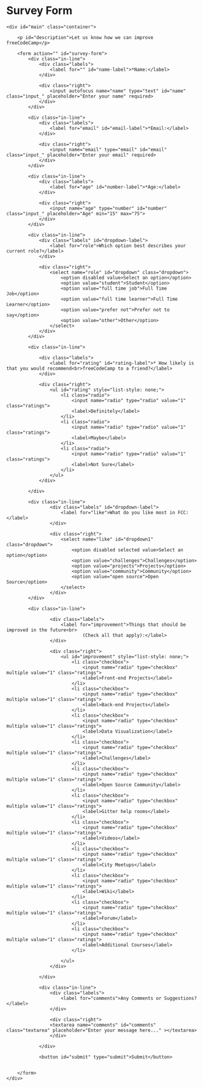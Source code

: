 <html lang="en">
<head>
    <meta charset="UTF-8">
    <meta name="viewport" content="width=device-width, initial-scale=1.0">
    <meta http-equiv="X-UA-Compatible" content="ie=edge">
    <link rel="stylesheet" href="style.css">
    <title>Survey Form</title>
</head>

<body>
    <h1 id="title">Survey Form</h1>

    <div id="main" class="container">

        <p id="description">Let us know how we can improve freeCodeCamp</p>

        <form action="" id="survey-form">
            <div class="in-line">
                <div class="labels">
                    <label for="" id="name-label">*Name:</label>
                </div>

                <div class="right">
                    <input autofocus name="name" type="text" id="name" class="input_" placeholder="Enter your name" required>
                </div>
            </div>

            <div class="in-line">
                <div class="labels">
                    <label for="email" id="email-label">*Email:</label>
                </div>

                <div class="right">
                    <input name="email" type="email" id="email" class="input_" placeholder="Enter your email" required>
                </div>
            </div>

            <div class="in-line">
                <div class="labels">
                    <label for="age" id="number-label">*Age:</label>
                </div>

                <div class="right">
                    <input name="age" type="number" id="number" class="input_" placeholder="Age" min="15" max="75">
                </div>
            </div>

            <div class="in-line">
                <div class="labels" id="dropdown-label">
                    <label for="role">Which option best describes your current role?</label>
                </div>

                <div class="right">
                    <select name="role" id="dropdown" class="dropdown">
                        <option disabled value>Select an option</option>
                        <option value="student">Student</option>
                        <option value="full time job">Full Time Job</option>
                        <option value="full time learner">Full Time Learner</option>
                        <option value="prefer not">Prefer not to say</option>
                        <option value="other">Other</option>
                    </select>
                </div>
            </div>

            <div class="in-line">

                <div class="labels">
                    <label for="rating" id="rating-label">* How likely is that you would recommend<br>freeCodeCamp to a friend?</label>
                </div>

                <div class="right">
                    <ul id="rating" style="list-style: none;">
                        <li class="radio">
                            <input name="radio" type="radio" value="1" class="ratings">
                            <label>Definitely</label>
                        </li>
                        <li class="radio">
                            <input name="radio" type="radio" value="1" class="ratings">
                            <label>Maybe</label>
                        </li>
                        <li class="radio">
                            <input name="radio" type="radio" value="1" class="ratings">
                            <label>Not Sure</label>
                        </li>
                    </ul>
                </div>

            </div>

            <div class="in-line">
                    <div class="labels" id="dropdown-label">
                        <label for="like">What do you like most in FCC:</label>
                    </div>
    
                    <div class="right">
                        <select name="like" id="dropdown1" class="dropdown">
                            <option disabled selected value>Select an option</option>
                            <option value="challenges">Challenges</option>
                            <option value="projects">Projects</option>
                            <option value="community">Community</option>
                            <option value="open source">Open Source</option>
                        </select>
                    </div>
            </div>

            <div class="in-line">

                    <div class="labels">
                        <label for="improvement">Things that should be improved in the future<br>
                                (Check all that apply):</label>
                    </div>
    
                    <div class="right">
                        <ul id="improvement" style="list-style: none;">
                            <li class="checkbox">
                                <input name="radio" type="checkbox" multiple value="1" class="ratings">
                                <label>Front-end Projects</label>
                            </li>
                            <li class="checkbox">
                                <input name="radio" type="checkbox" multiple value="1" class="ratings">
                                <label>Back-end Projects</label>
                            </li>
                            <li class="checkbox">
                                <input name="radio" type="checkbox" multiple value="1" class="ratings">
                                <label>Data Visualization</label>
                            </li>
                            <li class="checkbox">
                                <input name="radio" type="checkbox" multiple value="1" class="ratings">
                                <label>Challenges</label>
                            </li>
                            <li class="checkbox">
                                <input name="radio" type="checkbox" multiple value="1" class="ratings">
                                <label>Open Source Community</label>
                            </li>
                            <li class="checkbox">
                                <input name="radio" type="checkbox" multiple value="1" class="ratings">
                                <label>Gitter help rooms</label>
                            </li>
                            <li class="checkbox">
                                <input name="radio" type="checkbox" multiple value="1" class="ratings">
                                <label>Videos</label>
                            </li>
                            <li class="checkbox">
                                <input name="radio" type="checkbox" multiple value="1" class="ratings">
                                <label>City Meetups</label>
                            </li>
                            <li class="checkbox">
                                <input name="radio" type="checkbox" multiple value="1" class="ratings">
                                <label>Wiki</label>
                            </li>
                            <li class="checkbox">
                                <input name="radio" type="checkbox" multiple value="1" class="ratings">
                                <label>Forum</label>
                            </li>
                            <li class="checkbox">
                                <input name="radio" type="checkbox" multiple value="1" class="ratings">
                                <label>Additional Courses</label>
                            </li>
                            
                        </ul>
                    </div>
    
                </div>

                <div class="in-line">
                    <div class="labels">
                        <label for="comments">Any Comments or Suggestions?</label>
                    </div>

                    <div class="right">
                    <textarea name="comments" id="comments" class="textarea" placeholder="Enter your message here..." ></textarea>
                    </div>

                </div>

                <button id="submit" type="submit">Submit</button>


        </form>
    </div>

    
</body>
</html>
